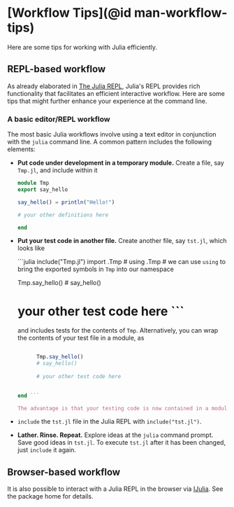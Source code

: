 # [Workflow Tips](@id man-workflow-tips)

Here are some tips for working with Julia efficiently.

## REPL-based workflow

As already elaborated in [The Julia REPL](@ref), Julia's REPL provides rich functionality that facilitates an efficient interactive workflow. Here are some tips that might further enhance your experience at the command line.

### A basic editor/REPL workflow

The most basic Julia workflows involve using a text editor in conjunction with the `julia` command line. A common pattern includes the following elements:

* **Put code under development in a temporary module.** Create a file, say `Tmp.jl`, and include within it
    
    ```julia
    module Tmp
    export say_hello
    
    say_hello() = println("Hello!")
    
    # your other definitions here
    
    end
    ```

* **Put your test code in another file.** Create another file, say `tst.jl`, which looks like
    
    ```julia include("Tmp.jl") import .Tmp # using .Tmp # we can use `using` to bring the exported symbols in `Tmp` into our namespace
    
    Tmp.say_hello() # say_hello()
    
    # your other test code here ```
    
    and includes tests for the contents of `Tmp`. Alternatively, you can wrap the contents of your test file in a module, as
    
    ```julia module Tst include("Tmp.jl") import .Tmp #using .Tmp
    
          Tmp.say_hello()
          # say_hello()
        
          # your other test code here
        
    
    end ```
    
    The advantage is that your testing code is now contained in a module and does not use the global scope in `Main` for definitions, which is a bit more tidy.

* `include` the `tst.jl` file in the Julia REPL with `include("tst.jl")`.

* **Lather. Rinse. Repeat.** Explore ideas at the `julia` command prompt. Save good ideas in `tst.jl`. To execute `tst.jl` after it has been changed, just `include` it again.

## Browser-based workflow

It is also possible to interact with a Julia REPL in the browser via [IJulia](https://github.com/JuliaLang/IJulia.jl). See the package home for details.